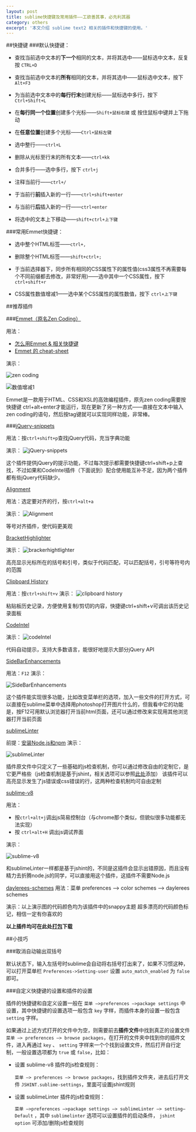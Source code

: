 ```yaml
---
layout: post
title: sublime快捷键及常用插件——工欲善其事，必先利其器
category: others
excerpt: '本文介绍 sublime text2 相关的插件和快捷键的使用。'
---
```

##快捷键
###默认快捷键：

* 查找当前选中文本的**下一个**相同的文本，并将其选中——鼠标选中文本，反复按 `CTRL+D`

* 查找当前选中文本的**所有**相同的文本，并将其选中——鼠标选中文本，按下 `Alt+F3`

* 为当前选中文本中的**每行行末**创建光标——鼠标选中多行，按下 `Ctrl+Shift+L` 

* 在**每行同一个位置**创建多个光标——`Shift+鼠标右键` 或 按住鼠标中键并上下拖动

* 在**任意位置**创建多个光标——`Ctrl+鼠标左键`

* 选中整行——`ctrl+L`

* 删除从光标至行末的所有文本——`ctrl+kk`

* 合并多行——选中多行，按下 `ctrl+j`

* 注释当前行——`ctrl+/`

* 于当前行**前**插入新的一行——`ctrl+shift+enter`

* 与当前行**后**插入新的一行——`ctrl+enter`

* 将选中的文本上下移动——`shift+ctrl+上下键`

###常用Emmet快捷键：

* 选中整个HTML标签——`ctrl+,`

* 删除整个HTML标签——`shift+ctrl+;`

* 于当前选择器下，同步所有相同的CSS属性下的属性值(css3属性不再需要每个不同前缀都去修改，非常好用)——选中其中一个CSS属性，按下 `ctrl+shift+r`

* CSS属性数值增减1——选中某个CSS属性的属性数值，按下 `ctrl+上下键`

##推荐插件

###[Emmet（原名Zen Coding）](https://github.com/sergeche/emmet-sublime)

用法：

* [怎么用Emmet & 相关快捷键](https://github.com/sergeche/emmet-sublime#available-actions)
* [Emmet 的 cheat-sheet](http://docs.emmet.io/cheat-sheet/)

演示：

![zen coding](http://i.minus.com/ib1KcOZid7qaRD.gif)

![数值增减1](http://i.minus.com/id2EGlHI6PjCD.gif)

Emmet是一款用于HTML、CSS和XSL的高效编程插件，原先zen coding需要按快捷键 ctrl+alt+enter才能运行，现在更新了另一种方式——直接在文本中输入zen coding的语句，然后按tag键就可以实现同样功能，非常棒。

###[jQuery-snippets](https://github.com/aaronpowell/sublime-jquery-snippets)

用法：按`ctrl+shift+p`查找jQuery代码，充当字典功能

演示：
![jQuery-snippets](http://i.minus.com/itoTuAIBmd4zz.gif)

这个插件提供jQuery的提示功能，不过每次提示都需要快捷键ctrl+shift+p上查找，不过如果和CodeIntel插件（下面说到）配合使用能互补不足，因为两个插件都有些jQuery代码缺少。

[Alignment](https://github.com/wbond/sublime_alignment)

用法：选定要对齐的行，按`ctrl+alt+a`

演示：
![Alignment](http://i.minus.com/iTfyxnYEF4gsu.gif)

等号对齐插件，使代码更美观

[BracketHighlighter](https://github.com/facelessuser/BracketHighlighter)

演示：
![brackerhightlighter](http://i.minus.com/ibfRUoeoflEuN8.gif)

高亮显示光标所在的括号和引号，类似于代码匹配，可以匹配括号，引号等符号内的范围

[Clipboard History](https://github.com/kemayo/sublime-text-2-clipboard-history)

用法：按`ctrl+shift+v`
演示：
![clipboard history](http://i.minus.com/ixXpoR85SY7Tv.gif)

粘贴板历史记录，方便使用复制/剪切的内容，快捷键ctrl+shift+v可调出该历史记录面板

[CodeIntel](https://github.com/Kronuz/SublimeCodeIntel)

演示：
![codeIntel](http://i.minus.com/izNM5ohTBvVS1.gif)

代码自动提示，支持大多数语言，能很好地提示大部分jQuery API

[SideBarEnhancements](https://github.com/titoBouzout/SideBarEnhancements)

用法：`F12`
演示：

![SideBarEnhancements](http://i.minus.com/i3Us4Fx9hUTWv.gif)

这个插件能实现很多功能，比如改变菜单栏的选项，加入一些文件的打开方式，可以直接在sublime菜单中选择用photoshop打开图片什么的，但我看中它的功能是，按F12可用默认浏览器打开当前html页面，还可以通过修改来实现用其他浏览器打开当前页面

[sublimeLinter](https://github.com/SublimeLinter/SublimeLinter)

前提：[安装Node.js和npm](http://www.infoq.com/cn/articles/nodejs-npm-install-config)
演示：

![sublimeLinter](http://i.minus.com/iVDWsMtw62ack.gif)

插件原文件中只定义了一些基础的js检查机制，你可以通过修改自由的定制它，是它更严格些（js检查机制是基于jshint，相关选项可以参照[此处](http://www.jshint.com/docs/#directives)添加）
该插件可以高亮显示发生了js错误或css错误的行，这两种检查机制均可自由定制

[sublime-v8](https://github.com/akira-cn/sublime-v8)

用法：

* 按`ctrl+alt+j`调出js简易控制台（与chrome那个类似，但貌似很多功能都无法实现）
* 按 `ctrl+alt+H` 调出js调试界面

演示：

![sublime-v8](http://i.minus.com/il58Vxax648bC.gif)

和sublimeLinter一样都是基于jshint的，不同是这插件会显示出错原因，而且没有精力去折腾node.js的同学，可以直接用这个插件，这插件不需要Node.js

[daylerees-schemes](https://github.com/daylerees/colour-schemes)
用法：菜单 preferences –> color schemes –> daylerees schemes

演示：以上演示图的代码颜色均为该插件中的snappy主题
超多漂亮的代码颜色标记，相信一定有你喜欢的

**以上插件均可在此处[打包](http://s.yunio.com/gQXB4j)下载**

##小技巧

###取消自动输出双括号

默认状态下，输入左括号时sublime会自动将右括号打出来了，如果不习惯这种，可以打开菜单栏 `Preferences->Setting-user` 设置 `auto_match_enabled` 为 `false` 即可。

###自定义快捷键的设置和插件的设置

插件的快捷键和自定义设置一般在 `菜单 —>preferences —>package settings` 中设置，其中快捷键的设置选项一般包含 `key` 字样，而插件本身的设置一般包含 `setting` 字样。

如果通过上述方式打开的文件中为空，则需要前去**插件文件**中找到真正的设置文件 `菜单 —> preferences —> browse packages`，在打开的文件夹中找到你的插件文件，进入再通过 `key` 、 `setting` 字样来一个个找到设置文件，然后打开自行定制，一般设置选项都为 `true` 或 `false`，比如：

* 设置 sublime-v8 插件的js检查规则：

	`菜单 —> preferences —> browse packages`，找到插件文件夹，进去后打开文件 `JSHINT.sublime-settings`，里面可设置jshint规则

* 设置 sublimeLinter 插件的js检查规则：

	`菜单 —>preferences —>package settings —> sublimeLinter —> setting–Default` ，其中 `sublimelinter` 选项可以设置插件的启动条件， `jshint option` 可添加/删除js检查规则